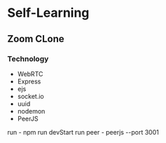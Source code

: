 # Self-Learning

## Zoom CLone

### Technology

- WebRTC
- Express
- ejs
- socket.io
- uuid
- nodemon
- PeerJS

run - npm run devStart
run peer - peerjs --port 3001
